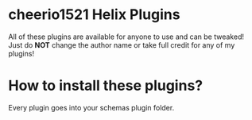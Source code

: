 # cheerio1521 Helix Plugins

All of these plugins are available for anyone to use and can be tweaked! Just do **NOT** change the author name or take full credit for any of my plugins!

# How to install these plugins?

Every plugin goes into your schemas plugin folder.
